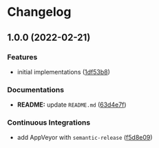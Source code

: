# Changelog

## 1.0.0 (2022-02-21)


### Features

* initial implementations ([1df53b8](https://github.com/extra2000/wireguard-client-podman/commit/1df53b8d20fbae641f1ea529295deb7f1bb0eb76))


### Documentations

* **README:** update `README.md` ([63d4e7f](https://github.com/extra2000/wireguard-client-podman/commit/63d4e7ff27e30a698d2b57b80abc6b9b2709f190))


### Continuous Integrations

* add AppVeyor with `semantic-release` ([f5d8e09](https://github.com/extra2000/wireguard-client-podman/commit/f5d8e09b744fab8b28f8d1297890c964040380bd))
